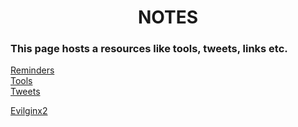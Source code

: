 <h1 align="center">NOTES</h1>

### This page hosts a resources like tools, tweets, links etc.

[Reminders](#remIndex)<br/>
[Tools](#toolsIndex)<br/>
[Tweets](#twIndex)

<a name="toolsIndex"></a>
[Evilginx2](https://m0chan.github.io/2019/07/26/Bypassing-2FA-For-Fun-With-Evilginx2.html)

